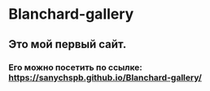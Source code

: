 # Blanchard-gallery
## Это мой первый сайт.
### Его можно посетить по ссылке: https://sanychspb.github.io/Blanchard-gallery/
